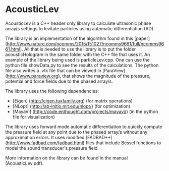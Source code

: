 
# AcousticLev
AcousticLev is a C++ header only library to calculate ultrasonic phase array/s settings to levitate particles using automatic differentiation (AD).

The library is an implementation of the algorithm found in this [paper] (http://www.nature.com/ncomms/2015/151027/ncomms9661/full/ncomms9661.html). 
All that is needed to use the library is to put the folder acousticHologram in the same folder with the C++ file that uses it. An example of the library being used is particleLev.cpp. One can use the python file showData.py to see the results of the calculations. The python file also writes a .vtk file that can be viewed in [ParaView] (http://www.paraview.org), that shows the magnitude of the pressure, potential and force fields due to the phased array/s.

The library uses the following dependencies:
* [Eigen] (http://eigen.tuxfamily.org) (for matrix operations)
* [NLopt] (http://ab-initio.mit.edu/nlopt/) (for optimization)
* [MayaVi] (http://code.enthought.com/projects/mayavi/) (in the python file for visualization)

The library uses forward mode automatic differentiation to quickly compute the pressure field at any point due to the phased array/s without any approximation errors. It uses modified [FADBAD++] (http://www.fadbad.com/fadbad.html) files that include Bessel functions to model the sound transducer's pressure field.

More information on the library can be found in the manual (AcousticLev.pdf).

